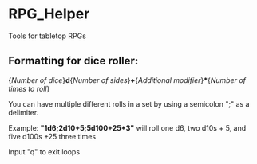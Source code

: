 # RPG_Helper
Tools for tabletop RPGs

## Formatting for dice roller:
{_Number of dice_}**d**{_Number of sides_}**+**{_Additional modifier_}__*__{_Number of times to roll_}

You can have multiple different rolls in a set by using a semicolon ";" as a delimiter.

Example:
**"1d6;2d10+5;5d100+25*3"** will roll one d6, two d10s + 5, and five d100s +25 three times

Input "q" to exit loops
